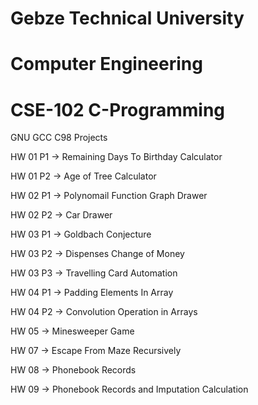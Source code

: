 # Gebze Technical University
# Computer Engineering
# CSE-102 C-Programming

GNU GCC C98 Projects 


HW 01 P1 -> Remaining Days To Birthday Calculator

HW 01 P2 -> Age of Tree Calculator

HW 02 P1 -> Polynomail Function Graph Drawer

HW 02 P2 -> Car Drawer

HW 03 P1 -> Goldbach Conjecture

HW 03 P2 -> Dispenses Change of Money

HW 03 P3 -> Travelling Card Automation

HW 04 P1 -> Padding Elements In Array

HW 04 P2 -> Convolution Operation in Arrays

HW 05 -> Minesweeper Game

HW 07 -> Escape From Maze Recursively

HW 08 -> Phonebook Records

HW 09 -> Phonebook Records and Imputation Calculation
